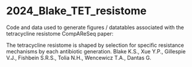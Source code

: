 # 2024_Blake_TET_resistome

Code and data used to generate figures / datatables associated with the tetracycline resistome CompAReSeq paper:

The tetracycline resistome is shaped by selection for specific resistance mechanisms by each antibiotic generation.
Blake K.S., Xue Y.P., Gillespie V.J., Fishbein S.R.S., Tolia N.H., Wencewicz T.A., Dantas G.
